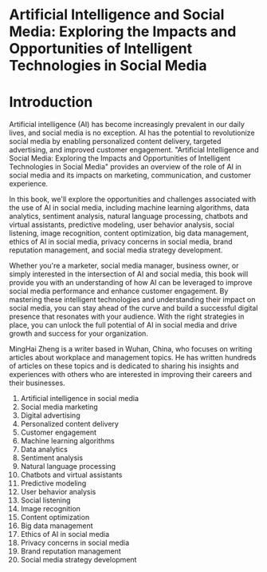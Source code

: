 # Artificial Intelligence and Social Media: Exploring the Impacts and Opportunities of Intelligent Technologies in Social Media

# Introduction

Artificial intelligence (AI) has become increasingly prevalent in our daily lives, and social media is no exception. AI has the potential to revolutionize social media by enabling personalized content delivery, targeted advertising, and improved customer engagement. "Artificial Intelligence and Social Media: Exploring the Impacts and Opportunities of Intelligent Technologies in Social Media" provides an overview of the role of AI in social media and its impacts on marketing, communication, and customer experience.

In this book, we'll explore the opportunities and challenges associated with the use of AI in social media, including machine learning algorithms, data analytics, sentiment analysis, natural language processing, chatbots and virtual assistants, predictive modeling, user behavior analysis, social listening, image recognition, content optimization, big data management, ethics of AI in social media, privacy concerns in social media, brand reputation management, and social media strategy development.

Whether you're a marketer, social media manager, business owner, or simply interested in the intersection of AI and social media, this book will provide you with an understanding of how AI can be leveraged to improve social media performance and enhance customer engagement. By mastering these intelligent technologies and understanding their impact on social media, you can stay ahead of the curve and build a successful digital presence that resonates with your audience. With the right strategies in place, you can unlock the full potential of AI in social media and drive growth and success for your organization.

MingHai Zheng is a writer based in Wuhan, China, who focuses on writing articles about workplace and management topics. He has written hundreds of articles on these topics and is dedicated to sharing his insights and experiences with others who are interested in improving their careers and their businesses.



1. Artificial intelligence in social media
2. Social media marketing
3. Digital advertising
4. Personalized content delivery
5. Customer engagement
6. Machine learning algorithms
7. Data analytics
8. Sentiment analysis
9. Natural language processing
10. Chatbots and virtual assistants
11. Predictive modeling
12. User behavior analysis
13. Social listening
14. Image recognition
15. Content optimization
16. Big data management
17. Ethics of AI in social media
18. Privacy concerns in social media
19. Brand reputation management
20. Social media strategy development

